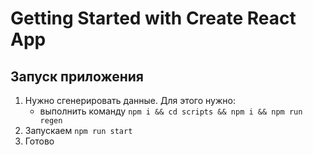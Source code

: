 [URL_ninjas]:<https://api-ninjas.com/profile>

# Getting Started with Create React App

## Запуск приложения

1. Нужно сгенерировать данные. Для этого нужно:
    - выполнить команду `npm i && cd scripts && npm i && npm run regen`
2. Запускаем `npm run start`
3. Готово
